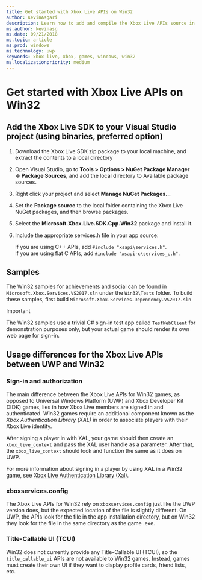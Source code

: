 ```yaml
---
title: Get started with Xbox Live APIs on Win32
author: KevinAsgari
description: Learn how to add and compile the Xbox Live APIs source in your Win32 project.
ms.author: kevinasg
ms.date: 09/21/2018
ms.topic: article
ms.prod: windows
ms.technology: uwp
keywords: xbox live, xbox, games, windows, win32
ms.localizationpriority: medium
---
```


# Get started with Xbox Live APIs on Win32


## Add the Xbox Live SDK to your Visual Studio project (using binaries, preferred option)

1. Download the Xbox Live SDK zip package to your local machine, and extract the contents to a local directory

2. Open Visual Studio, go to **Tools > Options > NuGet Package Manager => Package Sources**, and add the local directory to Available package sources.

3. Right click your project and select **Manage NuGet Packages...**

4. Set the **Package source** to the local folder containing the Xbox Live NuGet packages, and then browse packages.

5. Select the **Microsoft.Xbox.Live.SDK.Cpp.Win32** package and install it.

6. Include the appropriate services.h file in your app source:

    If you are using C++ APIs, add `#include "xsapi\services.h"`.  
    If you are using flat C APIs, add `#include "xsapi-c\services_c.h"`.


## Samples

The Win32 samples for achievements and social can be found in `Microsoft.Xbox.Services.VS2017.sln` under the `Win32\Tests` folder.
To build these samples, first build `Microsoft.Xbox.Services.Dependency.VS2017.sln`

> [!IMPORTANT]
> The Win32 samples use a trivial C# sign-in test app called `TestWebClient` for demonstration purposes only, but your actual game should render its own web page for sign-in.


## Usage differences for the Xbox Live APIs between UWP and Win32


### Sign-in and authorization

The main difference between the Xbox Live APIs for Win32 games, as opposed to Universal Windows Platform (UWP) and Xbox Developer Kit (XDK) games, lies in how Xbox Live members are signed in and authenticated.
Win32 games require an additional component known as the *Xbox Authentication Library (XAL)* in order to associate players with their Xbox Live identity.

After signing a player in with XAL, your game should then create an `xbox_live_context` and pass the XAL user handle as a parameter.
After that, the `xbox_live_context` should look and function the same as it does on UWP.

For more information about signing in a player by using XAL in a Win32 game, see [Xbox Live Authentication Library (Xal)](../using-xbox-live/auth/xal.md).


### xboxservices.config

The Xbox Live APIs for Win32 rely on `xboxservices.config` just like the UWP version does, but the expected location of the file is slightly different.
On UWP, the APIs look for the file in the app installation directory, but on Win32 they look for the file in the same directory as the game .exe.


### Title-Callable UI (TCUI)

Win32 does not currently provide any Title-Callable UI (TCUI), so the `title_callable_ui` APIs are not available to Win32 games.
Instead, games must create their own UI if they want to display profile cards, friend lists, etc.
